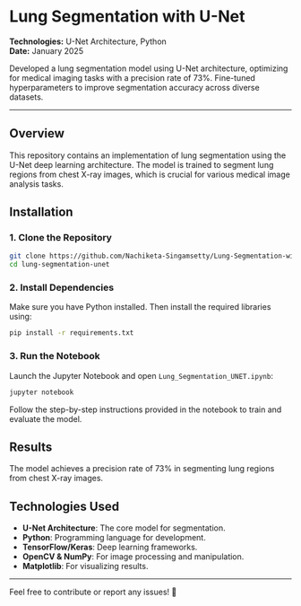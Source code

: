 # Lung Segmentation with U-Net

**Technologies:** U-Net Architecture, Python  
**Date:** January 2025

Developed a lung segmentation model using U-Net architecture, optimizing for medical imaging tasks with a precision rate of 73%. Fine-tuned hyperparameters to improve segmentation accuracy across diverse datasets.

---

## Overview

This repository contains an implementation of lung segmentation using the U-Net deep learning architecture. The model is trained to segment lung regions from chest X-ray images, which is crucial for various medical image analysis tasks.

## Installation

### 1. Clone the Repository
```bash
git clone https://github.com/Nachiketa-Singamsetty/Lung-Segmentation-with-U-Net
cd lung-segmentation-unet
```

### 2. Install Dependencies
Make sure you have Python installed. Then install the required libraries using:
```bash
pip install -r requirements.txt
```

### 3. Run the Notebook
Launch the Jupyter Notebook and open `Lung_Segmentation_UNET.ipynb`:
```bash
jupyter notebook
```
Follow the step-by-step instructions provided in the notebook to train and evaluate the model.

## Results

The model achieves a precision rate of 73% in segmenting lung regions from chest X-ray images. 

## Technologies Used

- **U-Net Architecture**: The core model for segmentation.
- **Python**: Programming language for development.
- **TensorFlow/Keras**: Deep learning frameworks.
- **OpenCV & NumPy**: For image processing and manipulation.
- **Matplotlib**: For visualizing results.

---

Feel free to contribute or report any issues! 🚀
